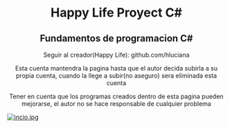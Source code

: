 <h1 align="center">Happy Life Proyect C#</h1>
<h2 align="center">Fundamentos de programacion C#</h2>
<p align="center">Seguir al creador(Happy Life): github.com/hluciana</p>
<p align="center">Esta cuenta mantendra la pagina hasta que el autor decida subirla a su propia cuenta, cuando la llege a subir(no aseguro) sera eliminada esta cuenta</p>
<p align="center">Tener en cuenta que los programas creados dentro de esta pagina pueden mejorarse, el autor no se hace responsable de cualquier problema</p>

[![incio.jpg](https://i.postimg.cc/nVDrL0Xk/incio.jpg)]([https://lifebetter12.github.io/](https://proyecthl.github.io/src/home/proyects/program_T3.html))
